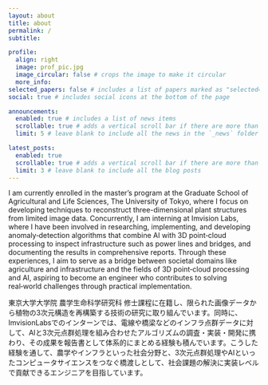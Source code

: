 ```yaml
---
layout: about
title: about
permalink: /
subtitle:

profile:
  align: right
  image: prof_pic.jpg
  image_circular: false # crops the image to make it circular
  more_info:
selected_papers: false # includes a list of papers marked as "selected={true}"
social: true # includes social icons at the bottom of the page

announcements:
  enabled: true # includes a list of news items
  scrollable: true # adds a vertical scroll bar if there are more than 3 news items
  limit: 5 # leave blank to include all the news in the `_news` folder

latest_posts:
  enabled: true
  scrollable: true # adds a vertical scroll bar if there are more than 3 new posts items
  limit: 3 # leave blank to include all the blog posts
---
```


<!-- Write your biography here. Tell the world about yourself. Link to your favorite [subreddit](http://reddit.com). You can put a picture in, too. The code is already in, just name your picture `prof_pic.jpg` and put it in the `img/` folder.

Put your address / P.O. box / other info right below your picture. You can also disable any of these elements by editing `profile` property of the YAML header of your `_pages/about.md`. Edit `_bibliography/papers.bib` and Jekyll will render your [publications page](/al-folio/publications/) automatically.

Link to your social media connections, too. This theme is set up to use [Font Awesome icons](https://fontawesome.com/) and [Academicons](https://jpswalsh.github.io/academicons/), like the ones below. Add your Facebook, Twitter, LinkedIn, Google Scholar, or just disable all of them. -->

I am currently enrolled in the master’s program at the Graduate School of Agricultural and Life Sciences, The University of Tokyo, where I focus on developing techniques to reconstruct three-dimensional plant structures from limited image data. Concurrently, I am interning at Imvision Labs, where I have been involved in researching, implementing, and developing anomaly‑detection algorithms that combine AI with 3D point‑cloud processing to inspect infrastructure such as power lines and bridges, and documenting the results in comprehensive reports. Through these experiences, I aim to serve as a bridge between societal domains like agriculture and infrastructure and the fields of 3D point‑cloud processing and AI, aspiring to become an engineer who contributes to solving real‑world challenges through practical implementation.


東京大学大学院 農学生命科学研究科 修士課程に在籍し、限られた画像データから植物の3次元構造を再構築する技術の研究に取り組んでいます。同時に、ImvisionLabsでのインターンでは、電線や橋梁などのインフラ点群データに対して、AIと3次元点群処理を組み合わせたアルゴリズムの調査・実装・開発に携わり、その成果を報告書として体系的にまとめる経験も積んでいます。こうした経験を通して、農学やインフラといった社会分野と、3次元点群処理やAIといったコンピュータサイエンスをつなぐ橋渡しとして、社会課題の解決に実装レベルで貢献できるエンジニアを目指しています。
